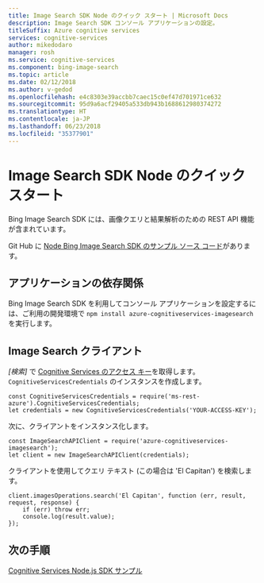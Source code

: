 ```yaml
---
title: Image Search SDK Node のクイック スタート | Microsoft Docs
description: Image Search SDK コンソール アプリケーションの設定。
titleSuffix: Azure cognitive services
services: cognitive-services
author: mikedodaro
manager: rosh
ms.service: cognitive-services
ms.component: bing-image-search
ms.topic: article
ms.date: 02/12/2018
ms.author: v-gedod
ms.openlocfilehash: e4c8303e39accbb7caec15c0ef47d701971ce632
ms.sourcegitcommit: 95d9a6acf29405a533db943b1688612980374272
ms.translationtype: HT
ms.contentlocale: ja-JP
ms.lasthandoff: 06/23/2018
ms.locfileid: "35377901"
---
```

# <a name="image-search-sdk-node-quickstart"></a>Image Search SDK Node のクイック スタート

Bing Image Search SDK には、画像クエリと結果解析のための REST API 機能が含まれています。 

Git Hub に [Node Bing Image Search SDK のサンプル ソース コード](https://github.com/Azure-Samples/cognitive-services-node-sdk-samples/blob/master/Samples/imageSearch.js)があります。

## <a name="application-dependencies"></a>アプリケーションの依存関係

Bing Image Search SDK を利用してコンソール アプリケーションを設定するには、ご利用の開発環境で `npm install azure-cognitiveservices-imagesearch` を実行します。

## <a name="image-search-client"></a>Image Search クライアント
*[検索]* で [Cognitive Services のアクセス キー](https://azure.microsoft.com/try/cognitive-services/)を取得します。 `CognitiveServicesCredentials` のインスタンスを作成します。
```
const CognitiveServicesCredentials = require('ms-rest-azure').CognitiveServicesCredentials;
let credentials = new CognitiveServicesCredentials('YOUR-ACCESS-KEY');
```
次に、クライアントをインスタンス化します。
```
const ImageSearchAPIClient = require('azure-cognitiveservices-imagesearch');
let client = new ImageSearchAPIClient(credentials);
```
クライアントを使用してクエリ テキスト (この場合は 'El Capitan') を検索します。
```
client.imagesOperations.search('El Capitan', function (err, result, request, response) {
    if (err) throw err;
    console.log(result.value);
});

```
<!-- Need to sanitize result
The code prints `result.value` items to the console without parsing any text. The results will be:
- _type: 'ImageObjectElementType'

![Imageresults](media/node-sdk-quickstart-image-results.png)
-->

## <a name="next-steps"></a>次の手順

[Cognitive Services Node.js SDK サンプル](https://github.com/Azure-Samples/cognitive-services-node-sdk-samples)